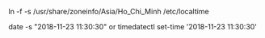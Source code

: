 ln -f -s /usr/share/zoneinfo/Asia/Ho_Chi_Minh /etc/localtime

date -s "2018-11-23 11:30:30"
or
timedatectl set-time '2018-11-23 11:30:30'
